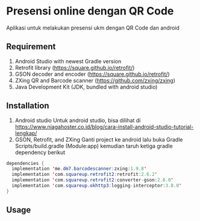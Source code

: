 # Presensi online dengan QR Code
Aplikasi untuk melakukan presensi ukm dengan QR Code dan android

## Requirement

1. Android Studio with newest Gradle version 
2. Retrofit library (https://square.github.io/retrofit/)
3. GSON decoder and encoder (https://square.github.io/retrofit/)
4. ZXing QR and Barcode scanner (https://github.com/zxing/zxing)
5. Java Development Kit (JDK, bundled with android studio)

## Installation
1) Android studio
Untuk android studio, bisa dilihat di https://www.niagahoster.co.id/blog/cara-install-android-studio-tutorial-lengkap/
2) GSON, Retrofit, and ZXing
Ganti project ke android lalu buka Gradle Scripts/build.gradle (Module:app) kemudian taruh ketiga gradle dependency berikut
```java
dependencies {  
  implementation 'me.dm7.barcodescanner:zxing:1.9.8'  
  implementation 'com.squareup.retrofit2:retrofit:2.6.2'  
  implementation 'com.squareup.retrofit2:converter-gson:2.6.0'  
  implementation 'com.squareup.okhttp3:logging-interceptor:3.8.0'  
}
```

## Usage
